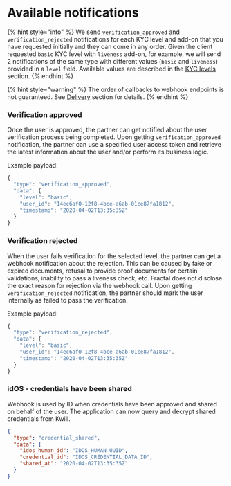 # Available notifications

{% hint style="info" %}
We send `verification_approved` and `verification_rejected` notifications for each KYC level and add-on that you have requested initially and they can come in any order. Given the client requested `basic` KYC level with `liveness` add-on, for example, we will send 2 notifications of the same type with different values (`basic` and `liveness`) provided in a `level` field. Available values are described in the [KYC levels](../../kyc-levels.md) section.
{% endhint %}

{% hint style="warning" %}
The order of callbacks to webhook endpoints is not guaranteed. See [Delivery](delivery.md#order-of-delivery) section for details.
{% endhint %}

### Verification approved

Once the user is approved, the partner can get notified about the user verification process being completed. Upon getting `verification_approved` notification, the partner can use a specified user access token and retrieve the latest information about the user and/or perform its business logic.

Example payload:

```javascript
{
  "type": "verification_approved",
  "data": {
    "level": "basic",
    "user_id": "14ec6af0-12f8-4bce-a6ab-01ce87fa1812",
    "timestamp": "2020-04-02T13:35:35Z"
  }
}
```

### Verification rejected

When the user fails verification for the selected level, the partner can get a webhook notification about the rejection. This can be caused by fake or expired documents, refusal to provide proof documents for certain validations, inability to pass a liveness check, etc. Fractal does not disclose the exact reason for rejection via the webhook call. Upon getting `verification_rejected` notification, the partner should mark the user internally as failed to pass the verification.

Example payload:

```javascript
{
  "type": "verification_rejected",
  "data": {
    "level": "basic",
    "user_id": "14ec6af0-12f8-4bce-a6ab-01ce87fa1812",
    "timestamp": "2020-04-02T13:35:35Z"
  }
}
```

### idOS - credentials have been shared

Webhook is used by ID when credentials have been approved and shared on behalf of the user. The application can now query and decrypt shared credentials from Kwill.

```json
{
  "type": "credential_shared",
  "data": {
    "idos_human_id": "IDOS_HUMAN_UUID",
    "credential_id": "IDOS_CREDENTIAL_DATA_ID",
    "shared_at": "2020-04-02T13:35:35Z"
  }
}
```

### &#x20;
